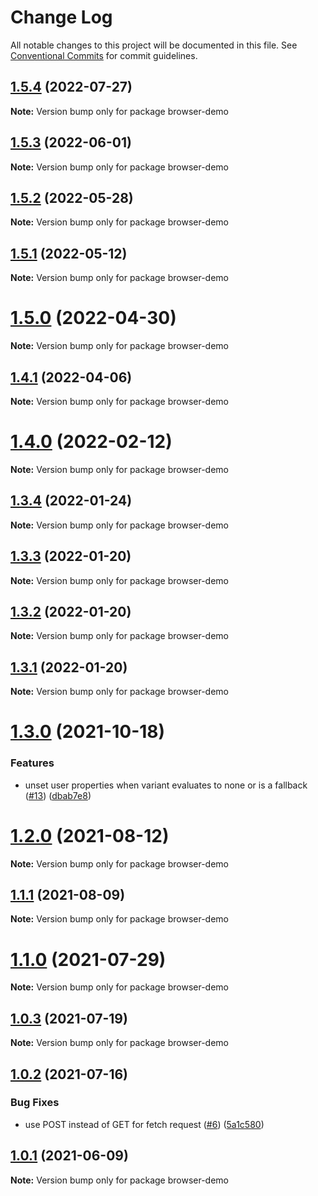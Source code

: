 # Change Log

All notable changes to this project will be documented in this file.
See [Conventional Commits](https://conventionalcommits.org) for commit guidelines.

## [1.5.4](https://github.com/amplitude/experiment-js-client/compare/v1.5.3...v1.5.4) (2022-07-27)

**Note:** Version bump only for package browser-demo





## [1.5.3](https://github.com/amplitude/experiment-js-client/compare/v1.5.2...v1.5.3) (2022-06-01)

**Note:** Version bump only for package browser-demo





## [1.5.2](https://github.com/amplitude/experiment-js-client/compare/v1.5.1...v1.5.2) (2022-05-28)

**Note:** Version bump only for package browser-demo





## [1.5.1](https://github.com/amplitude/experiment-js-client/compare/v1.5.0...v1.5.1) (2022-05-12)

**Note:** Version bump only for package browser-demo





# [1.5.0](https://github.com/amplitude/experiment-js-client/compare/v1.4.1...v1.5.0) (2022-04-30)

**Note:** Version bump only for package browser-demo





## [1.4.1](https://github.com/amplitude/experiment-js-client/compare/v1.4.0...v1.4.1) (2022-04-06)

**Note:** Version bump only for package browser-demo





# [1.4.0](https://github.com/amplitude/experiment-js-client/compare/v1.3.4...v1.4.0) (2022-02-12)

**Note:** Version bump only for package browser-demo





## [1.3.4](https://github.com/amplitude/experiment-js-client/compare/v1.3.3...v1.3.4) (2022-01-24)

**Note:** Version bump only for package browser-demo





## [1.3.3](https://github.com/amplitude/experiment-js-client/compare/v1.3.2...v1.3.3) (2022-01-20)

**Note:** Version bump only for package browser-demo





## [1.3.2](https://github.com/amplitude/experiment-js-client/compare/v1.3.1...v1.3.2) (2022-01-20)

**Note:** Version bump only for package browser-demo





## [1.3.1](https://github.com/amplitude/experiment-js-client/compare/v1.3.0...v1.3.1) (2022-01-20)

**Note:** Version bump only for package browser-demo





# [1.3.0](https://github.com/amplitude/experiment-js-client/compare/v1.2.0...v1.3.0) (2021-10-18)


### Features

* unset user properties when variant evaluates to none or is a fallback ([#13](https://github.com/amplitude/experiment-js-client/issues/13)) ([dbab7e8](https://github.com/amplitude/experiment-js-client/commit/dbab7e83659628edcd4fca71e001fc38cae6b27b))





# [1.2.0](https://github.com/amplitude/experiment-js-client/compare/v1.1.1...v1.2.0) (2021-08-12)

**Note:** Version bump only for package browser-demo





## [1.1.1](https://github.com/amplitude/experiment-js-client/compare/v1.1.0...v1.1.1) (2021-08-09)

**Note:** Version bump only for package browser-demo





# [1.1.0](https://github.com/amplitude/experiment-js-client/compare/v1.0.3...v1.1.0) (2021-07-29)

**Note:** Version bump only for package browser-demo





## [1.0.3](https://github.com/amplitude/experiment-js-client/compare/v1.0.2...v1.0.3) (2021-07-19)

**Note:** Version bump only for package browser-demo





## [1.0.2](https://github.com/amplitude/experiment-js-client/compare/v1.0.1...v1.0.2) (2021-07-16)


### Bug Fixes

* use POST instead of GET for fetch request ([#6](https://github.com/amplitude/experiment-js-client/issues/6)) ([5a1c580](https://github.com/amplitude/experiment-js-client/commit/5a1c58081342a82b50bbc3ada4531ab8d8041fde))





## [1.0.1](https://github.com/amplitude/experiment-js-client/compare/v1.0.0...v1.0.1) (2021-06-09)

**Note:** Version bump only for package browser-demo
